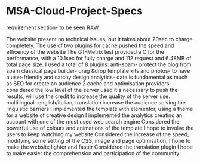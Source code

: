 # MSA-Cloud-Project-Specs
requirement section- to be seen RAW,

The website present no technical issues, but it takes about 20sec to charge completely.
The use of two plugins for cache pushed the speed and efficency of the website
The GT-Metrix test provided a C for the performance, with a 10.1sec for fully charge and 112 request and 6.48MB of total page size.
I used a total of 8 plugins:
anti-spam- protect the blog from spam
classical page builder- drag &drop
template kits and photos- to have a user-friendly and catchy design
analytics- data is fundamental as much as SEO for create an audience
2 cache and optimisation providers- considered the low level of the server used it's necessary to push the results, will use the credit to increase the quality of the server use.
multilingual- english/italian, translation increase the audience solving the linguistic barriers
I implemented the template with elementor, using a theme for a website of creative design
I implemented the analytics creating an account with one of the most used web search engine
Considered the powerful use of colours and animations of the template I hope to involve the users to keep watching my website
Considered the increase of the speed, modifying some setting of the CSS, image and page optimisation, I hope to make the website lighter and faster
Considered the translation plugin I hope to make easier the comprehension and participation of the community

